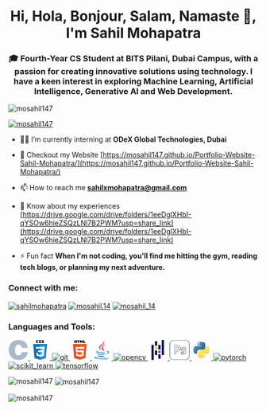 <h1 align="center">Hi, Hola, Bonjour, Salam, Namaste 👋, I'm Sahil Mohapatra</h1>
<h3 align="center">🎓 Fourth-Year CS Student at BITS Pilani, Dubai Campus, with a passion for creating innovative solutions using technology. I have a keen interest in exploring Machine Learning, Artificial Intelligence, Generative AI and Web Development.</h3>

<p align="left"> <img src="https://komarev.com/ghpvc/?username=mosahil147&label=Profile%20views&color=0e75b6&style=flat" alt="mosahil147" /> </p>

<p align="left"> <a href="https://github.com/ryo-ma/github-profile-trophy"><img src="https://github-profile-trophy.vercel.app/?username=mosahil147" alt="mosahil147" /></a> </p>

- 👨‍💻 I’m currently interning at **ODeX Global Technologies, Dubai**

- 🔭 Checkout my Website [https://mosahil147.github.io/Portfolio-Website-Sahil-Mohapatra/](https://mosahil147.github.io/Portfolio-Website-Sahil-Mohapatra/)

- 📫 How to reach me **sahilxmohapatra@gmail.com**

- 📄 Know about my experiences [https://drive.google.com/drive/folders/1eeDglXHbI-qYSOw6hieZSQzLNl7B2PWM?usp=share_link](https://drive.google.com/drive/folders/1eeDglXHbI-qYSOw6hieZSQzLNl7B2PWM?usp=share_link)

- ⚡ Fun fact **When I'm not coding, you'll find me hitting the gym, reading tech blogs, or planning my next adventure.**

<h3 align="left">Connect with me:</h3>
<p align="left">
<a href="https://linkedin.com/in/sahilmohapatra" target="blank"><img align="center" src="https://raw.githubusercontent.com/rahuldkjain/github-profile-readme-generator/master/src/images/icons/Social/linked-in-alt.svg" alt="sahilmohapatra" height="30" width="40" /></a>
<a href="https://instagram.com/mosahil.14" target="blank"><img align="center" src="https://raw.githubusercontent.com/rahuldkjain/github-profile-readme-generator/master/src/images/icons/Social/instagram.svg" alt="mosahil.14" height="30" width="40" /></a>
<a href="https://www.leetcode.com/mosahil_14" target="blank"><img align="center" src="https://raw.githubusercontent.com/rahuldkjain/github-profile-readme-generator/master/src/images/icons/Social/leet-code.svg" alt="mosahil_14" height="30" width="40" /></a>
</p>

<h3 align="left">Languages and Tools:</h3>
<p align="left"> <a href="https://www.cprogramming.com/" target="_blank" rel="noreferrer"> <img src="https://raw.githubusercontent.com/devicons/devicon/master/icons/c/c-original.svg" alt="c" width="40" height="40"/> </a> <a href="https://www.w3schools.com/css/" target="_blank" rel="noreferrer"> <img src="https://raw.githubusercontent.com/devicons/devicon/master/icons/css3/css3-original-wordmark.svg" alt="css3" width="40" height="40"/> </a> <a href="https://git-scm.com/" target="_blank" rel="noreferrer"> <img src="https://www.vectorlogo.zone/logos/git-scm/git-scm-icon.svg" alt="git" width="40" height="40"/> </a> <a href="https://www.w3.org/html/" target="_blank" rel="noreferrer"> <img src="https://raw.githubusercontent.com/devicons/devicon/master/icons/html5/html5-original-wordmark.svg" alt="html5" width="40" height="40"/> </a> <a href="https://www.java.com" target="_blank" rel="noreferrer"> <img src="https://raw.githubusercontent.com/devicons/devicon/master/icons/java/java-original.svg" alt="java" width="40" height="40"/> </a> <a href="https://opencv.org/" target="_blank" rel="noreferrer"> <img src="https://www.vectorlogo.zone/logos/opencv/opencv-icon.svg" alt="opencv" width="40" height="40"/> </a> <a href="https://pandas.pydata.org/" target="_blank" rel="noreferrer"> <img src="https://raw.githubusercontent.com/devicons/devicon/2ae2a900d2f041da66e950e4d48052658d850630/icons/pandas/pandas-original.svg" alt="pandas" width="40" height="40"/> </a> <a href="https://www.photoshop.com/en" target="_blank" rel="noreferrer"> <img src="https://raw.githubusercontent.com/devicons/devicon/master/icons/photoshop/photoshop-line.svg" alt="photoshop" width="40" height="40"/> </a> <a href="https://www.python.org" target="_blank" rel="noreferrer"> <img src="https://raw.githubusercontent.com/devicons/devicon/master/icons/python/python-original.svg" alt="python" width="40" height="40"/> </a> <a href="https://pytorch.org/" target="_blank" rel="noreferrer"> <img src="https://www.vectorlogo.zone/logos/pytorch/pytorch-icon.svg" alt="pytorch" width="40" height="40"/> </a> <a href="https://scikit-learn.org/" target="_blank" rel="noreferrer"> <img src="https://upload.wikimedia.org/wikipedia/commons/0/05/Scikit_learn_logo_small.svg" alt="scikit_learn" width="40" height="40"/> </a> <a href="https://www.tensorflow.org" target="_blank" rel="noreferrer"> <img src="https://www.vectorlogo.zone/logos/tensorflow/tensorflow-icon.svg" alt="tensorflow" width="40" height="40"/> </a> </p>

<p><img align="left" src="https://github-readme-stats.vercel.app/api/top-langs?username=mosahil147&show_icons=true&locale=en&layout=compact" alt="mosahil147" /></p>

<p>&nbsp;<img align="center" src="https://github-readme-stats.vercel.app/api?username=mosahil147&show_icons=true&locale=en" alt="mosahil147" /></p>

<p><img align="center" src="https://github-readme-streak-stats.herokuapp.com/?user=mosahil147&" alt="mosahil147" /></p>
